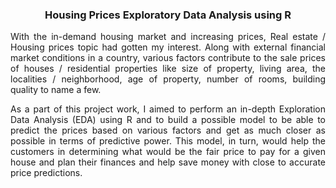 <h3 align="center"> Housing Prices Exploratory Data Analysis using R </h3>

<p align="justify">With the in-demand housing market and increasing prices, Real estate / Housing prices topic had gotten my interest. Along with external financial market conditions in a country, various factors contribute to the sale prices of houses / residential properties like size of property, living area, the localities / neighborhood, age of property, number of rooms, building quality to name a few.</p>

<p align="justify">As a part of this project work, I aimed to perform an in-depth Exploration Data Analysis (EDA) using R and to build a possible model to be able to predict the prices based on various factors and get as much closer as possible in terms of predictive power. This model, in turn, would help the customers in determining what would be the fair price to pay for a given house and plan their finances and help save money with close to accurate price predictions.</p>

<br/>
